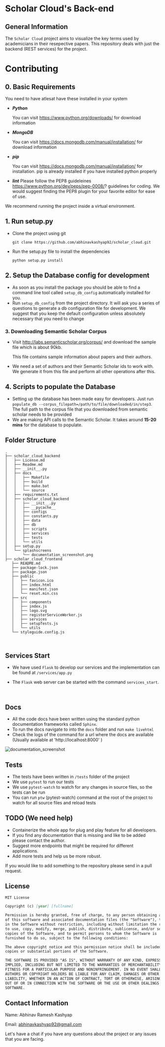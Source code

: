 # Scholar Cloud's Back-end



## General Information 

 The `Scholar Cloud` project aims to visualize the key terms used by academicians in their resepective papers. This repository deals with just the backend (REST services) for the project.

# Contributing 	

## 0. Basic Requirements 

You need to have atlesat have these installed in your system 

- **_Python_**

  You can visit  https://www.python.org/downloads/ for download information 

- **_MongoDB_** 

  You can visit https://docs.mongodb.com/manual/installation/ for download information 

- **_pip_**

  You can visit https://docs.mongodb.com/manual/installation/ for installation. pip is already installed if you have installed python properly 

- **_lint_**
  Please follow the PEP8 guideleines https://www.python.org/dev/peps/pep-0008/? guidelines for coding. We would suggest finding the PEP8 plugin for your favorite editor for ease of use.

We recommend running the project inside a virtual environment.

## 1. Run setup.py 

- Clone the project using git 

  `git clone https://github.com/abhinavkashyap92/scholar_cloud.git`

- Run the setup.py file to install the dependencies 

  `python setup.py install`	



## 2. Setup the Database config for development 

- As soon as you install the package you should be able to find a command line tool called `setup_db_config` automatically installed for you.
- Run `setup_db_config` from the project directory. It will ask you a series of questions to generate a db configuration file for development. We suggest that you keep the default configuration unless absolutely necessary that you need to change 



### 3. Downloading Semantic Scholar Corpus

- Visit http://labs.semanticscholar.org/corpus/ and download the sample file which is about 90kb. 

  This file contains sample information about papers and their authors.

- We need a set of authors and their Semantic Scholar ids to work with. We generate it from this file and perform all other operations after this.



## 4. Scripts to populate the Database 

- Setting up the database has been made easy for developers. Just run `populate_db --corpus_filepath=/path/to/file/downloaded/in/step3`.  The full path to the corpus file that you downloaded from semantic scholar needs to be provided
-  We are making API calls to the Semantic Scholar. It takes around **15-20** **mins** for the database to populate.



## Folder Structure 

```
.
├── scholar_cloud_backend
│   ├── License.md
│   ├── Readme.md
│   ├── __init__.py
│   ├── docs
│   │   ├── Makefile
│   │   ├── build
│   │   ├── make.bat
│   │   └── source
│   ├── requirements.txt
│   ├── scholar_cloud_backend
│   │   ├── __init__.py
│   │   ├── __pycache__
│   │   ├── configs
│   │   ├── constants.py
│   │   ├── data
│   │   ├── db
│   │   ├── scripts
│   │   ├── services
│   │   ├── tests
│   │   └── utils
│   ├── setup.py
│   └── splashscreens
│       └── documentation_screenshot.png
├── scholar_cloud_frontend
   ├── README.md
   ├── package-lock.json
   ├── package.json
   ├── public
   │   ├── favicon.ico
   │   ├── index.html
   │   ├── manifest.json
   │   └── reset.min.css
   ├── src
   │   ├── components
   │   ├── index.js
   │   ├── logo.svg
   │   ├── registerServiceWorker.js
   │   ├── services
   │   ├── setupTests.js
   │   └── utils
   └── styleguide.config.js



```



## Services Start 

- We have used `Flask` to develop our services and the implementation can be found at `/services/app.py`

- The `Flask`  web server can be started with the command `services_start`.

  ​



## Docs 

- All the code docs have been written using the standard python documentation frameworks called `Sphinx`.
- To run the docs navigate to  into the `docs` folder and run `make livehtml`
- Check the logs of the command for a url where the docs are available (Usually available at  'http://localhost:8000' )

![documentation_screenshot](splashscreens/documentation_screenshot.png)

## Tests

- The tests have been written in `/tests` folder of the project
- We use `pytest` to run our tests 
- We use `pytest-watch` to watch for any changes in source files, so the tests can be run 
- You can run `ptw` (pytest-watch) command at the root of the project to watch for all source files and reload tests 



## TODO (We need help)

- Containerize the whole app for plug and play feature for all developers. 
- If you find any documentation that is missing and like to be added please contact the author.
- Suggest more endpoints that might be required for different applications.
- Add more tests and help us be more robust.

If you would like to add something to the repository please send in a pull request.



## License

```markdown
MIT License

Copyright (c) [year] [fullname]

Permission is hereby granted, free of charge, to any person obtaining a copy
of this software and associated documentation files (the "Software"), to deal
in the Software without restriction, including without limitation the rights
to use, copy, modify, merge, publish, distribute, sublicense, and/or sell
copies of the Software, and to permit persons to whom the Software is
furnished to do so, subject to the following conditions:

The above copyright notice and this permission notice shall be included in all
copies or substantial portions of the Software.

THE SOFTWARE IS PROVIDED "AS IS", WITHOUT WARRANTY OF ANY KIND, EXPRESS OR
IMPLIED, INCLUDING BUT NOT LIMITED TO THE WARRANTIES OF MERCHANTABILITY,
FITNESS FOR A PARTICULAR PURPOSE AND NONINFRINGEMENT. IN NO EVENT SHALL THE
AUTHORS OR COPYRIGHT HOLDERS BE LIABLE FOR ANY CLAIM, DAMAGES OR OTHER
LIABILITY, WHETHER IN AN ACTION OF CONTRACT, TORT OR OTHERWISE, ARISING FROM,
OUT OF OR IN CONNECTION WITH THE SOFTWARE OR THE USE OR OTHER DEALINGS IN THE
SOFTWARE.

```

## Contact Information 

Name: Abhinav Ramesh Kashyap 

Email: abhinavkashyap92@gmail.com 

Let's have a chat if you have any questions about the project or any issues that you are facing.

